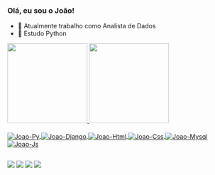 ### Olá, eu sou o João!


- 🔭 Atualmente trabalho como Analista de Dados
- 🌱 Estudo Python

<div>
  <a href="https://github.com/joaovictormachado"</a>
  <img height="180em" src="https://github-readme-stats.vercel.app/api?username=joaovictormachado&show_icons=true&theme=dracula&include_all_commits=true&count_private=true"/>
  <img height="180em" src="https://github-readme-stats.vercel.app/api/top-langs/?username=joaovictormachado&layout=compact&langs+count=16&theme=dracula"/>
</div>

<div style="display: inline_block"><br>
  <img align="center" alt="Joao-Py" src="https://img.shields.io/badge/Python-14354C?style=for-the-badge&logo=python&logoColor=white">
  <img align="center" alt="Joao-Django" src="https://img.shields.io/badge/Django-092E20?style=for-the-badge&logo=django&logoColor=white">
  <img align="center" alt="Joao-Html" src="https://img.shields.io/badge/HTML5-E34F26?style=for-the-badge&logo=html5&logoColor=white">
  <img align="center" alt="Joao-Css" src="https://img.shields.io/badge/CSS3-1572B6?style=for-the-badge&logo=css3&logoColor=white">
  <img align="center" alt="Joao-Mysql"src="https://img.shields.io/badge/MySQL-00000F?style=for-the-badge&logo=mysql&logoColor=white">
   <img align="center" alt="Joao-Js"src="https://img.shields.io/badge/JavaScript-323330?style=for-the-badge&logo=javascript&logoColor=F7DF1E">
 </div>
  
  ##

<div>
  <a href="https://instagram.com/batjeme" target="_blank"><img src="https://img.shields.io/badge/-Instagram-%23E4405F?style=for-the-badge&logo=instagram&logoColor=white" target="_blank"></a>
  <a href="https://twitter.com/batjeme" target="_blank"><img src="https://img.shields.io/badge/Twitter-1DA1F2?style=for-the-badge&logo=twitter&logoColor=white" target="_blank"></a>
  <a href ="mailto:medeirosjjv@gmail"><img src="https://img.shields.io/badge/-Gmail-%23333?style=for-the-badge&logo=gmail&logoColor=white" target="_blank"></a>
  <a href="https://www.linkedin.com/in/joao-victor-machado-de-medeiros/" target="_blank"><img src="https://img.shields.io/badge/-LinkedIn-%230077B5?style=for-the-badge&logo=linkedin&logoColor=white" target="_blank"></a> 
  </div>
